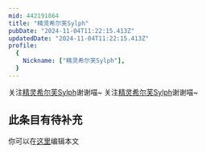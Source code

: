 ```yaml
---
mid: 442191864
title: "精灵希尔芙Sylph"
pubDate: "2024-11-04T11:22:15.413Z"
updatedDate: "2024-11-04T11:22:15.413Z"
profile:
  {
    Nickname: ["精灵希尔芙Sylph"],
  }
---
```


关注[精灵希尔芙Sylph](https://space.bilibili.com/442191864)谢谢喵~ 关注[精灵希尔芙Sylph](https://space.bilibili.com/442191864)谢谢喵~

## 此条目有待补充
你可以在[这里](https://github.com/Yuhanawa/VTuber.ICU-Content/edit/master/v/精灵希尔芙Sylph/index.md)编辑本文
